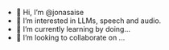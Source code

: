 - 👋 Hi, I’m @jonasaise
- 👀 I’m interested in LLMs, speech and audio.
- 🌱 I’m currently learning by doing...
- 💞️ I’m looking to collaborate on ...

<!---
jonasaise/jonasaise is a ✨ special ✨ repository because its `README.md` (this file) appears on your GitHub profile.
You can click the Preview link to take a look at your changes.
--->
